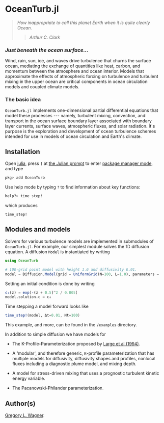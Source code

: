 # OceanTurb.jl

> *How inappropriate to call this planet Earth when it is quite clearly Ocean.*
>> *Arthur C. Clark*

### *Just beneath the ocean surface...*

Wind, rain, sun, ice, and waves drive turbulence that churns the surface
ocean, mediating the exchange of quantities like heat, carbon, and momentum
between the atmosphere and ocean interior.
Models that approximate the effects of atmospheric forcing on
turbulence and turbulent mixing in the upper ocean are critical
components in ocean circulation models and coupled climate models.

### The basic idea

`OceanTurb.jl` implements one-dimensional partial differential equations
that model these processes --- namely, turbulent mixing, convection, and transport
in the ocean surface boundary layer associated with boundary layer currents, surface waves,
atmospheric fluxes, and solar radiation.
It's purpose is the exploration and development of
ocean turbulence schemes intended for use in models of ocean circulation 
and Earth's climate.

## Installation

Open [julia](https://julialang.org), press `]` at
[the Julian prompt](https://docs.julialang.org/en/v1/stdlib/REPL/index.html#The-different-prompt-modes-1)
to enter
[package manager mode](https://docs.julialang.org/en/v1/stdlib/Pkg/#Pkg-1),
and type

```julia
pkg> add OceanTurb
```

Use help mode by typing `?` to find information about key functions:

```julia
help?> time_step!
```

which produces

```@docs
time_step!
```  

## Modules and models

Solvers for various turbulence models are implemented in submodules
of `OceanTurb.jl`.
For example, our simplest module solves the 1D diffusion equation.
A diffusion `Model` is instantiated by writing

```julia
using OceanTurb

# 100-grid point model with height 1.0 and diffusivity 0.01.
model = Diffusion.Model(grid = UniformGrid(N=100, L=1.0), parameters = Parameters(K=0.01))
```

Setting an initial condition is done by writing

```julia
c₀(z) = exp(-(z + 0.5)^2 / 0.005)
model.solution.c = c₀
```

Time stepping a model forward looks like

```julia
time_step!(model, Δt=0.01, Nt=100)
```

This example, and more, can be found in the `/examples` directory.

In addition to simple diffusion we have models for

* The K-Profile-Parameterization proposed by
    [Large et al (1994)](https://agupubs.onlinelibrary.wiley.com/doi/abs/10.1029/94rg01872).

* A 'modular', and therefore generic, ``K``-profile parameterization that has multiple models
    for diffusivity, diffusivity shapes and profiles, nonlocal fluxes including a diagnostic plume model, 
    and mixing depth.

* A model for stress-driven mixing that uses a prognostic turbulent kinetic energy variable.

* The Pacanowski-Philander parameterization.

## Author(s)

[Gregory L. Wagner](https://glwagner.github.io).
